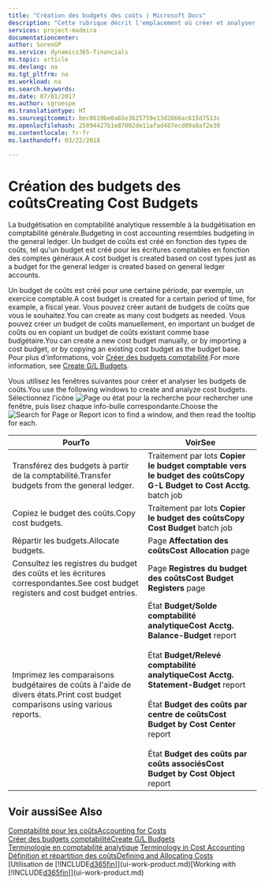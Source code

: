 ```yaml
---
title: "Création des budgets des coûts | Microsoft Docs"
description: "Cette rubrique décrit l'emplacement où créer et analyser les budgets des coûts."
services: project-madeira
documentationcenter: 
author: SorenGP
ms.service: dynamics365-financials
ms.topic: article
ms.devlang: na
ms.tgt_pltfrm: na
ms.workload: na
ms.search.keywords: 
ms.date: 07/01/2017
ms.author: sgroespe
ms.translationtype: HT
ms.sourcegitcommit: bec0619be0a65e3625759e13d2866ac615d7513c
ms.openlocfilehash: 25094427b1e87002de11afad487ecd09a8af2e30
ms.contentlocale: fr-fr
ms.lasthandoff: 03/22/2018

---
```

# <a name="creating-cost-budgets"></a><span data-ttu-id="03876-103">Création des budgets des coûts</span><span class="sxs-lookup"><span data-stu-id="03876-103">Creating Cost Budgets</span></span>
<span data-ttu-id="03876-104">La budgétisation en comptabilité analytique ressemble à la budgétisation en comptabilité générale.</span><span class="sxs-lookup"><span data-stu-id="03876-104">Budgeting in cost accounting resembles budgeting in the general ledger.</span></span> <span data-ttu-id="03876-105">Un budget de coûts est créé en fonction des types de coûts, tel qu'un budget est créé pour les écritures comptables en fonction des comptes généraux.</span><span class="sxs-lookup"><span data-stu-id="03876-105">A cost budget is created based on cost types just as a budget for the general ledger is created based on general ledger accounts.</span></span>  

<span data-ttu-id="03876-106">Un budget de coûts est créé pour une certaine période, par exemple, un exercice comptable.</span><span class="sxs-lookup"><span data-stu-id="03876-106">A cost budget is created for a certain period of time, for example, a fiscal year.</span></span> <span data-ttu-id="03876-107">Vous pouvez créer autant de budgets de coûts que vous le souhaitez.</span><span class="sxs-lookup"><span data-stu-id="03876-107">You can create as many cost budgets as needed.</span></span> <span data-ttu-id="03876-108">Vous pouvez créer un budget de coûts manuellement, en important un budget de coûts ou en copiant un budget de coûts existant comme base budgétaire.</span><span class="sxs-lookup"><span data-stu-id="03876-108">You can create a new cost budget manually, or by importing a cost budget, or by copying an existing cost budget as the budget base.</span></span> <span data-ttu-id="03876-109">Pour plus d'informations, voir [Créer des budgets comptabilité](finance-how-create-budgets.md).</span><span class="sxs-lookup"><span data-stu-id="03876-109">For more information, see [Create G/L Budgets](finance-how-create-budgets.md).</span></span>

<span data-ttu-id="03876-110">Vous utilisez les fenêtres suivantes pour créer et analyser les budgets de coûts.</span><span class="sxs-lookup"><span data-stu-id="03876-110">You use the following windows to create and analyze cost budgets.</span></span> <span data-ttu-id="03876-111">Sélectionnez l'icône ![Page ou état pour la recherche](media/ui-search/search_small.png "icône Page ou état pour la recherche") pour rechercher une fenêtre, puis lisez chaque info-bulle correspondante.</span><span class="sxs-lookup"><span data-stu-id="03876-111">Choose the ![Search for Page or Report](media/ui-search/search_small.png "Search for Page or Report icon") icon to find a window, and then read the tooltip for each.</span></span>

|<span data-ttu-id="03876-112">Pour</span><span class="sxs-lookup"><span data-stu-id="03876-112">To</span></span>|<span data-ttu-id="03876-113">Voir</span><span class="sxs-lookup"><span data-stu-id="03876-113">See</span></span>|  
|--------|---------|  
|<span data-ttu-id="03876-114">Transférez des budgets à partir de la comptabilité.</span><span class="sxs-lookup"><span data-stu-id="03876-114">Transfer budgets from the general ledger.</span></span>|<span data-ttu-id="03876-115">Traitement par lots **Copier le budget comptable vers le budget des coûts**</span><span class="sxs-lookup"><span data-stu-id="03876-115">**Copy G-L Budget to Cost Acctg.** batch job</span></span>|  
|<span data-ttu-id="03876-116">Copiez le budget des coûts.</span><span class="sxs-lookup"><span data-stu-id="03876-116">Copy cost budgets.</span></span>|<span data-ttu-id="03876-117">Traitement par lots **Copier le budget des coûts**</span><span class="sxs-lookup"><span data-stu-id="03876-117">**Copy Cost Budget** batch job</span></span>|  
|<span data-ttu-id="03876-118">Répartir les budgets.</span><span class="sxs-lookup"><span data-stu-id="03876-118">Allocate budgets.</span></span>|<span data-ttu-id="03876-119">Page **Affectation des coûts**</span><span class="sxs-lookup"><span data-stu-id="03876-119">**Cost Allocation** page</span></span>|  
|<span data-ttu-id="03876-120">Consultez les registres du budget des coûts et les écritures correspondantes.</span><span class="sxs-lookup"><span data-stu-id="03876-120">See cost budget registers and cost budget entries.</span></span>|<span data-ttu-id="03876-121">Page **Registres du budget des coûts**</span><span class="sxs-lookup"><span data-stu-id="03876-121">**Cost Budget Registers** page</span></span>|  
|<span data-ttu-id="03876-122">Imprimez les comparaisons budgétaires de coûts à l'aide de divers états.</span><span class="sxs-lookup"><span data-stu-id="03876-122">Print cost budget comparisons using various reports.</span></span>|<span data-ttu-id="03876-123">État **Budget/Solde comptabilité analytique**</span><span class="sxs-lookup"><span data-stu-id="03876-123">**Cost Acctg. Balance-Budget** report</span></span><br /><br /> <span data-ttu-id="03876-124">État **Budget/Relevé comptabilité analytique**</span><span class="sxs-lookup"><span data-stu-id="03876-124">**Cost Acctg. Statement-Budget** report</span></span><br /><br /> <span data-ttu-id="03876-125">État **Budget des coûts par centre de coûts**</span><span class="sxs-lookup"><span data-stu-id="03876-125">**Cost Budget by Cost Center** report</span></span><br /><br /> <span data-ttu-id="03876-126">État **Budget des coûts par coûts associés**</span><span class="sxs-lookup"><span data-stu-id="03876-126">**Cost Budget by Cost Object** report</span></span>|  

## <a name="see-also"></a><span data-ttu-id="03876-127">Voir aussi</span><span class="sxs-lookup"><span data-stu-id="03876-127">See Also</span></span>  
[<span data-ttu-id="03876-128">Comptabilité pour les coûts</span><span class="sxs-lookup"><span data-stu-id="03876-128">Accounting for Costs</span></span>](finance-manage-cost-accounting.md)  
[<span data-ttu-id="03876-129">Créer des budgets comptabilité</span><span class="sxs-lookup"><span data-stu-id="03876-129">Create G/L Budgets</span></span>](finance-how-create-budgets.md)  
<span data-ttu-id="03876-130">[Terminologie en comptabilité analytique](finance-terminology-in-cost-accounting.md) </span><span class="sxs-lookup"><span data-stu-id="03876-130">[Terminology in Cost Accounting](finance-terminology-in-cost-accounting.md) </span></span>  
[<span data-ttu-id="03876-131">Définition et répartition des coûts</span><span class="sxs-lookup"><span data-stu-id="03876-131">Defining and Allocating Costs</span></span>](finance-define-and-allocate-costs.md)  
<span data-ttu-id="03876-132">[Utilisation de [!INCLUDE[d365fin](includes/d365fin_md.md)]](ui-work-product.md)</span><span class="sxs-lookup"><span data-stu-id="03876-132">[Working with [!INCLUDE[d365fin](includes/d365fin_md.md)]](ui-work-product.md)</span></span>

